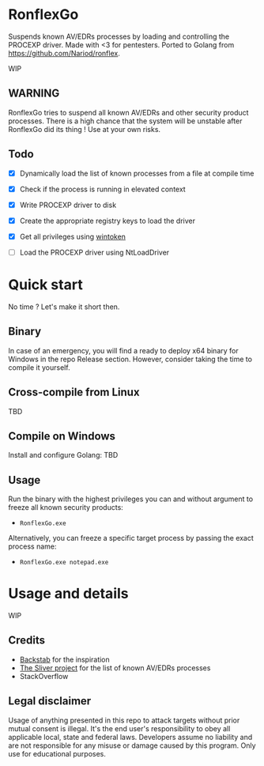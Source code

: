 # RonflexGo
Suspends known AV/EDRs processes by loading and controlling the PROCEXP driver. Made with <3 for pentesters. Ported to Golang from https://github.com/Nariod/ronflex.

WIP 

## WARNING
RonflexGo tries to suspend all known AV/EDRs and other security product processes. There is a high chance that the system will be unstable after RonflexGo did its thing ! Use at your own risks.

## Todo
- [x] Dynamically load the list of known processes from a file at compile time
- [x] Check if the process is running in elevated context
- [x] Write PROCEXP driver to disk
- [x] Create the appropriate registry keys to load the driver
- [x] Get all privileges using [wintoken](https://github.com/fourcorelabs/wintoken) 
- [ ] Load the PROCEXP driver using NtLoadDriver


# Quick start
No time ? Let's make it short then.

## Binary
In case of an emergency, you will find a ready to deploy x64 binary for Windows in the repo Release section. However, consider taking the time to compile it yourself.

## Cross-compile from Linux
TBD

## Compile on Windows

Install and configure Golang:
TBD

## Usage
Run the binary with the highest privileges you can and without argument to freeze all known security products:
- `RonflexGo.exe`

Alternatively, you can freeze a specific target process by passing the exact process name:
- `RonflexGo.exe notepad.exe`

# Usage and details
WIP

## Credits
- [Backstab](https://github.com/Yaxser/Backstab) for the inspiration
- [The Sliver project](https://github.com/BishopFox/sliver) for the list of known AV/EDRs processes
- StackOverflow

## Legal disclaimer
Usage of anything presented in this repo to attack targets without prior mutual consent is illegal. It's the end user's responsibility to obey all applicable local, state and federal laws. Developers assume no liability and are not responsible for any misuse or damage caused by this program. Only use for educational purposes.
